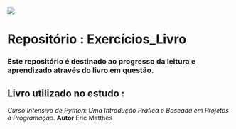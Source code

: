 <img src="https://img.shields.io/badge/python-3670A0?style=for-the-badge&logo=python&logoColor=ffdd54"/>

# Repositório : Exercícios_Livro

### Este repositório é destinado ao progresso da leitura e aprendizado através do livro em questão.

## Livro utilizado no estudo : 
*Curso Intensivo de Python: Uma Introdução Prática e Baseada em Projetos à Programação.* **Autor** Eric Matthes
